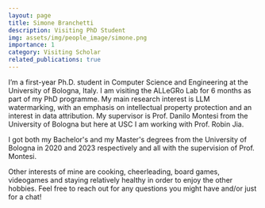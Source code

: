 ```yaml
---
layout: page
title: Simone Branchetti
description: Visiting PhD Student
img: assets/img/people_image/simone.png
importance: 1
category: Visiting Scholar
related_publications: true
---
```


I’m a first-year Ph.D. student in Computer Science and Engineering at the University of Bologna, Italy. I am visiting the ALLeGRo Lab for 6 months as part of my PhD programme. My main research interest is LLM watermarking, with an emphasis on intellectual property protection and an interest in data attribution. My supervisor is Prof. Danilo Montesi from the University of Bologna but here at USC I am working with Prof. Robin Jia.

I got both my Bachelor's and my Master's degrees from the University of Bologna in 2020 and 2023 respectively and all with the supervision of Prof. Montesi.

Other interests of mine are cooking, cheerleading, board games, videogames and staying relatively healthy in order to enjoy the other hobbies. Feel free to reach out for any questions you might have and/or just for a chat!

